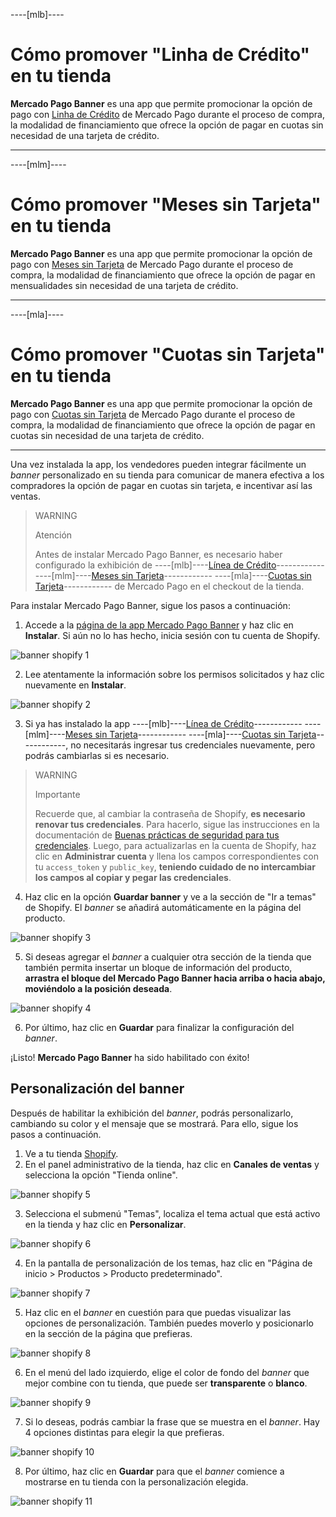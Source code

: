 
----[mlb]----
# Cómo promover "Linha de Crédito" en tu tienda

**Mercado Pago Banner** es una app que permite promocionar la opción de pago con [Linha de Crédito](/developers/es/docs/shopify/integration-configuration/meses-sin-tarjeta) de Mercado Pago durante el proceso de compra, la modalidad de financiamiento que ofrece la opción de pagar en cuotas sin necesidad de una tarjeta de crédito.

------------
----[mlm]----
# Cómo promover "Meses sin Tarjeta" en tu tienda

**Mercado Pago Banner** es una app que permite promocionar la opción de pago con [Meses sin Tarjeta](/developers/pt/docs/shopify/integration-configuration/meses-sin-tarjeta) de Mercado Pago durante el proceso de compra, la modalidad de financiamiento que ofrece la opción de pagar en mensualidades sin necesidad de una tarjeta de crédito.

------------
----[mla]----
# Cómo promover "Cuotas sin Tarjeta" en tu tienda

**Mercado Pago Banner** es una app que permite promocionar la opción de pago con [Cuotas sin Tarjeta](/developers/es/docs/shopify/integration-configuration/meses-sin-tarjeta) de Mercado Pago durante el proceso de compra, la modalidad de financiamiento que ofrece la opción de pagar en cuotas sin necesidad de una tarjeta de crédito.

------------

Una vez instalada la app, los vendedores pueden integrar fácilmente un _banner_ personalizado en su tienda para comunicar de manera efectiva a los compradores la opción de pagar en cuotas sin tarjeta, e incentivar así las ventas.

> WARNING
>
> Atención
>
> Antes de instalar Mercado Pago Banner, es necesario haber configurado la exhibición de ----[mlb]----[Línea de Crédito](/developers/es/docs/shopify/integration-configuration/meses-sin-tarjeta)------------ ----[mlm]----[Meses sin Tarjeta](/developers/es/docs/shopify/integration-configuration/meses-sin-tarjeta)------------ ----[mla]----[Cuotas sin Tarjeta](/developers/es/docs/shopify/integration-configuration/meses-sin-tarjeta)------------ de Mercado Pago en el checkout de la tienda.

Para instalar Mercado Pago Banner, sigue los pasos a continuación:

1. Accede a la [página de la app Mercado Pago Banner](https://apps.shopify.com/mercado-pago-antifraud-plus) y haz clic en **Instalar**. Si aún no lo has hecho, inicia sesión con tu cuenta de Shopify.

![banner shopify 1](/images/shopify/banner-1-es.png)

2. Lee atentamente la información sobre los permisos solicitados y haz clic nuevamente en **Instalar**.

![banner shopify 2](/images/shopify/banner-2-es.png)

3. Si ya has instalado la app ----[mlb]----[Línea de Crédito](/developers/es/docs/shopify/integration-configuration/meses-sin-tarjeta)------------ ----[mlm]----[Meses sin Tarjeta](/developers/es/docs/shopify/integration-configuration/meses-sin-tarjeta)------------ ----[mla]----[Cuotas sin Tarjeta](/developers/es/docs/shopify/integration-configuration/meses-sin-tarjeta)------------, no necesitarás ingresar tus credenciales nuevamente, pero podrás cambiarlas si es necesario.

> WARNING
>
> Importante
>
> Recuerde que, al cambiar la contraseña de Shopify, **es necesario renovar tus credenciales**. Para hacerlo, sigue las instrucciones en la documentación de [Buenas prácticas de seguridad para tus credenciales](/developers/es/docs/shopify/best-practices/credentials-best-practices/secure-credentials). Luego, para actualizarlas en la cuenta de Shopify, haz clic en **Administrar cuenta** y llena los campos correspondientes con tu `access_token` y `public_key`, **teniendo cuidado de no intercambiar los campos al copiar y pegar las credenciales**.

4. Haz clic en la opción **Guardar banner** y ve a la sección de "Ir a temas" de Shopify. El _banner_ se añadirá automáticamente en la página del producto.

![banner shopify 3](/images/shopify/banner-3-es.png)

5. Si deseas agregar el _banner_ a cualquier otra sección de la tienda que también permita insertar un bloque de información del producto, **arrastra el bloque del Mercado Pago Banner hacia arriba o hacia abajo, moviéndolo a la posición deseada**.

![banner shopify 4](/images/shopify/banner-4-es.png)

6. Por último, haz clic en **Guardar** para finalizar la configuración del _banner_.

¡Listo! **Mercado Pago Banner**  ha sido habilitado con éxito!

## Personalización del banner

Después de habilitar la exhibición del _banner_, podrás personalizarlo, cambiando su color y el mensaje que se mostrará. Para ello, sigue los pasos a continuación.

1. Ve a tu tienda [Shopify](https://accounts.shopify.com/store-login).
2. En el panel administrativo de la tienda, haz clic en **Canales de ventas** y selecciona la opción "Tienda online".

![banner shopify 5](/images/shopify/banner-5-es.png)

3. Selecciona el submenú "Temas", localiza el tema actual que está activo en la tienda y haz clic en **Personalizar**.

![banner shopify 6](/images/shopify/banner6-es.png)

4. En la pantalla de personalización de los temas, haz clic en "Página de inicio > Productos > Producto predeterminado".

![banner shopify 7](/images/shopify/banner7-es.png)

5. Haz clic en el _banner_ en cuestión para que puedas visualizar las opciones de personalización. También puedes moverlo y posicionarlo en la sección de la página que prefieras.

![banner shopify 8](/images/shopify/banner8-es.png)

6. En el menú del lado izquierdo, elige el color de fondo del _banner_ que mejor combine con tu tienda, que puede ser **transparente** o **blanco**.

![banner shopify 9](/images/shopify/banner-9-es.png)

7. Si lo deseas, podrás cambiar la frase que se muestra en el _banner_. Hay 4 opciones distintas para elegir la que prefieras.

![banner shopify 10](/images/shopify/banner-10-es.png)

8. Por último, haz clic en **Guardar** para que el _banner_ comience a mostrarse en tu tienda con la personalización elegida.

![banner shopify 11](/images/shopify/banner-1-es.png)
